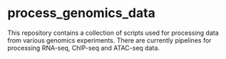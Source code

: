 # process_genomics_data

This repository contains a collection of scripts used for processing data from various genomics experiments. There are currently pipelines for processing RNA-seq, ChIP-seq and ATAC-seq data. 
